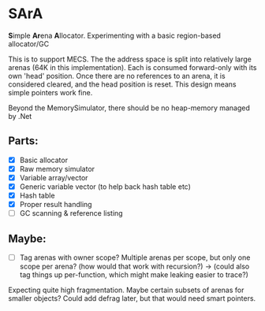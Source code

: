 # SArA
**S**imple **Ar**ena **A**llocator.
Experimenting with a basic region-based allocator/GC

This is to support MECS. The the address space is split into relatively large arenas (64K in this implementation).
Each is consumed forward-only with its own 'head' position.
Once there are no references to an arena, it is considered cleared, and the head position is reset.
This design means simple pointers work fine.

Beyond the MemorySimulator, there should be no heap-memory managed by .Net

## Parts:
* [x] Basic allocator
* [x] Raw memory simulator
* [x] Variable array/vector
* [x] Generic variable vector (to help back hash table etc)
* [x] Hash table
* [x] Proper result handling
* [ ] GC scanning & reference listing

## Maybe:
* [ ] Tag arenas with owner scope? Multiple arenas per scope, but only one scope per arena? (how would that work with recursion?)
      -> (could also tag things up per-function, which might make leaking easier to trace?)

Expecting quite high fragmentation. Maybe certain subsets of arenas for smaller objects? Could add defrag later, but that would need smart pointers.